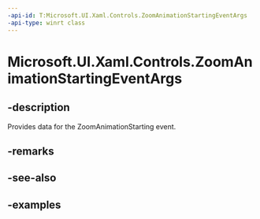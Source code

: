 ```yaml
---
-api-id: T:Microsoft.UI.Xaml.Controls.ZoomAnimationStartingEventArgs
-api-type: winrt class
---
```


# Microsoft.UI.Xaml.Controls.ZoomAnimationStartingEventArgs

<!--
public sealed class ZoomAnimationStartingEventArgs
-->

## -description

Provides data for the ZoomAnimationStarting event.

## -remarks

## -see-also

## -examples

